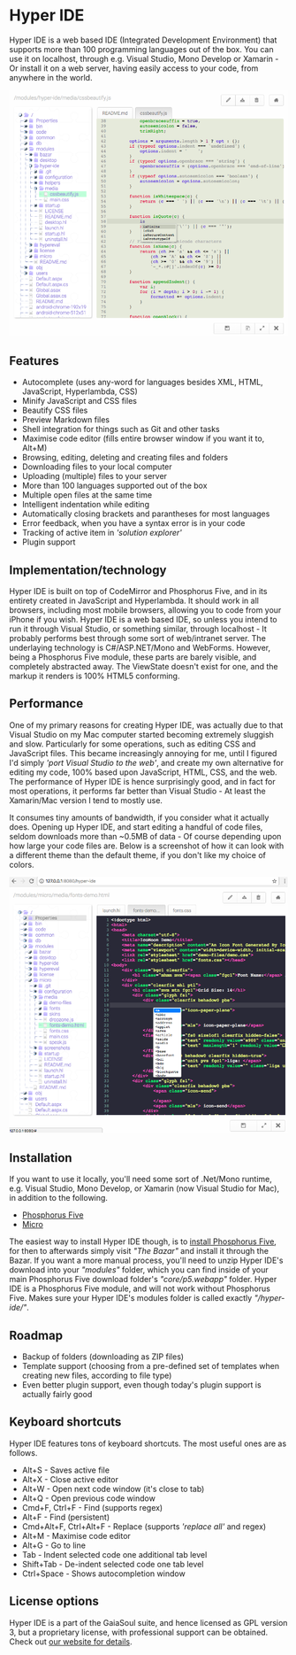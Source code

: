# Hyper IDE

Hyper IDE is a web based IDE (Integrated Development Environment) that supports more than 100 programming 
languages out of the box. You can use it on localhost, through e.g. Visual Studio, Mono Develop or Xamarin -
Or install it on a web server, having easily access to your code, from anywhere in the world.

![screenshot](media/screenshots/screenshot-1.png)

## Features

* Autocomplete (uses any-word for languages besides XML, HTML, JavaScript, Hyperlambda, CSS)
* Minify JavaScript and CSS files
* Beautify CSS files
* Preview Markdown files
* Shell integration for things such as Git and other tasks
* Maximise code editor (fills entire browser window if you want it to, Alt+M)
* Browsing, editing, deleting and creating files and folders
* Downloading files to your local computer
* Uploading (multiple) files to your server
* More than 100 languages supported out of the box
* Multiple open files at the same time
* Intelligent indentation while editing
* Automatically closing brackets and parantheses for most languages
* Error feedback, when you have a syntax error is in your code
* Tracking of active item in _'solution explorer'_
* Plugin support

## Implementation/technology

Hyper IDE is built on top of CodeMirror and Phosphorus Five, and in its entirety created in JavaScript 
and Hyperlambda. It should work in all browsers, including most mobile browsers, allowing you to code 
from your iPhone if you wish. Hyper IDE is a web based IDE, so unless you intend to run it through Visual 
Studio, or something similar, through localhost - It probably performs best through some sort of web/intranet 
server. The underlaying technology is C#/ASP.NET/Mono and WebForms. However, being a Phosphorus Five module, 
these parts are barely visible, and completely abstracted away. The ViewState doesn't exist for one, and
the markup it renders is 100% HTML5 conforming.

## Performance

One of my primary reasons for creating Hyper IDE, was actually due to that Visual Studio on my Mac 
computer started becoming extremely sluggish and slow. Particularly for some operations, such as editing
CSS and JavaScript files. This became increasingly annoying for me, until I figured I'd 
simply *'port Visual Studio to the web'*, and create my own alternative for editing my code, 100% 
based upon JavaScript, HTML, CSS, and the web. The performance of Hyper IDE is hence surprisingly good, 
and in fact for most operations, it performs far better than Visual Studio - At least the Xamarin/Mac 
version I tend to mostly use.

It consumes tiny amounts of bandwidth, if you consider what it actually does. Opening
up Hyper IDE, and start editing a handful of code files, seldom downloads more than  ~0.5MB of data -
Of course depending upon how large your code files are. Below is a screenshot of how 
it can look with a different theme than the default theme, if you don't like my choice of colors.

![screenshot](media/screenshots/screenshot-2.png)

## Installation

If you want to use it locally, you'll need some sort of .Net/Mono runtime, e.g. Visual Studio, Mono Develop,
or Xamarin (now Visual Studio for Mac), in addition to the following.

* [Phosphorus Five](https://github.com/polterguy/phosphorusfive)
* [Micro](https://github.com/polterguy/micro)

The easiest way to install Hyper IDE though, is to [install Phosphorus Five](https://github.com/polterguy/phosphorusfive/releases),
for then to afterwards simply visit _"The Bazar"_ and install it through the Bazar. If you want a more 
manual process, you'll need to unzip Hyper IDE's download into your _"modules"_ folder, which you can 
find inside of your main Phosphorus Five download folder's _"core/p5.webapp"_ folder. Hyper IDE is
a Phosphorus Five module, and will not work without Phosphorus Five. Makes sure your Hyper IDE's modules folder
is called exactly _"/hyper-ide/"_.

## Roadmap

* Backup of folders (downloading as ZIP files)
* Template support (choosing from a pre-defined set of templates when creating new files, according to file type)
* Even better plugin support, even though today's plugin support is actually fairly good

## Keyboard shortcuts

Hyper IDE features tons of keyboard shortcuts. The most useful ones are as follows.

* Alt+S - Saves active file
* Alt+X - Close active editor
* Alt+W - Open next code window (it's close to tab)
* Alt+Q - Open previous code window
* Cmd+F, Ctrl+F - Find (supports regex)
* Alt+F - Find (persistent)
* Cmd+Alt+F, Ctrl+Alt+F - Replace (supports _'replace all'_ and regex)
* Alt+M - Maximise code editor
* Alt+G - Go to line
* Tab - Indent selected code one additional tab level
* Shift+Tab - De-indent selected code one tab level
* Ctrl+Space - Shows autocompletion window

## License options

Hyper IDE is a part of the GaiaSoul suite, and hence licensed as GPL version 3, but a proprietary license,
with professional support can be obtained. Check out [our website for details](https://gaiasoul.com/license).
